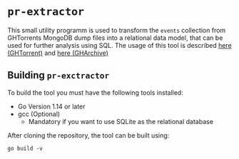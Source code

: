 # `pr-extractor`

This small utility programm is used to transform the `events` collection from GHTorrents MongoDB dump files into a relational data model, that can be used for further analysis using SQL. The usage of this tool is described [here (GHTorrent)](loading-data-ghtorrent.md) and [here (GHArchive)](loading-data-ghtorrent.md)
<!-- TODO: Insert URL to data generation manual -->

## Building `pr-exctractor`

To build the tool you must have the following tools installed:
-  Go Version 1.14 or later
-  gcc (Optional)
    -  Mandatory if you want to use SQLite as the relational database

After cloning the repository, the tool can be built using:

```
go build -v
```

